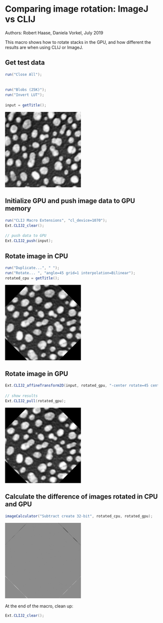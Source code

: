 

# Comparing image rotation: ImageJ vs CLIJ
Authors: Robert Haase, Daniela Vorkel, July 2019

This macro shows how to rotate stacks in the GPU,
and how different the results are when using CLIJ or ImageJ.


## Get test data

```java
run("Close All");


run("Blobs (25K)");
run("Invert LUT");

input = getTitle();


```
<a href="image_1588707484916.png"><img src="image_1588707484916.png" width="250" alt="blobs.gif"/></a>

## Initialize GPU and push image data to GPU memory

```java
run("CLIJ Macro Extensions", "cl_device=1070");
Ext.CLIJ2_clear();

// push data to GPU
Ext.CLIJ2_push(input);

```

## Rotate image in CPU

```java
run("Duplicate...", " ");
run("Rotate... ", "angle=45 grid=1 interpolation=Bilinear");
rotated_cpu = getTitle();

```
<a href="image_1588707485057.png"><img src="image_1588707485057.png" width="250" alt="blobs-1.gif"/></a>

## Rotate image in GPU

```java
Ext.CLIJ2_affineTransform2D(input, rotated_gpu, "-center rotate=45 center");

// show results
Ext.CLIJ2_pull(rotated_gpu);


```
<a href="image_1588707485131.png"><img src="image_1588707485131.png" width="250" alt="CLIJ2_affineTransform2D_result118"/></a>

## Calculate the difference of images rotated in CPU and GPU

```java
imageCalculator("Subtract create 32-bit", rotated_cpu, rotated_gpu);

```
<a href="image_1588707485187.png"><img src="image_1588707485187.png" width="250" alt="Result of blobs-1.gif"/></a>

At the end of the macro, clean up:

```java
Ext.CLIJ2_clear();
```



```
```
